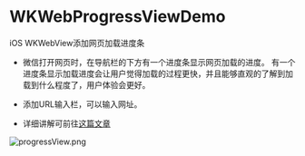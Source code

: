 # WKWebProgressViewDemo
iOS WKWebView添加网页加载进度条  

- 微信打开网页时，在导航栏的下方有一个进度条显示网页加载的进度。
有一个进度条显示加载进度会让用户觉得加载的过程更快，并且能够直观的了解到加载到什么程度了，用户体验会更好。
- 添加URL输入栏，可以输入网址。

- 详细讲解可前往<a href="http://www.jianshu.com/p/d3c8ba672760">这篇文章</a>

![progressView.png](https://github.com/JixinZhang/WKWebProgressViewDemo/blob/master/WKWebProgressViewDemo.gif)